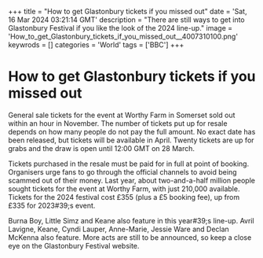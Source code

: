 +++
title = "How to get Glastonbury tickets if you missed out"
date = 'Sat, 16 Mar 2024 03:21:14 GMT'
description = "There are still ways to get into Glastonbury Festival if you like the look of the 2024 line-up."
image = 'How_to_get_Glastonbury_tickets_if_you_missed_out__4007310100.png'
keywrods =  []
categories = 'World'
tags = ['BBC']
+++

# How to get Glastonbury tickets if you missed out

General sale tickets for the event at Worthy Farm in Somerset sold out within an hour in November.
The number of tickets put up for resale depends on how many people do not pay the full amount.
No exact date has been released, but tickets will be available in April.
Twenty tickets are up for grabs and the draw is open until 12:00 GMT on 28 March.

Tickets purchased in the resale must be paid for in full at point of booking.
Organisers urge fans to go through the official channels to avoid being scammed out of their money.
Last year, about two-and-a-half million people sought tickets for the event at Worthy Farm, with just 210,000 available.
Tickets for the 2024 festival cost £355 (plus a £5 booking fee), up from £335 for 2023<bb>#39;s event.

Burna Boy, Little Simz and Keane also feature in this year<bb>#39;s line-up.
Avril Lavigne, Keane, Cyndi Lauper, Anne-Marie, Jessie Ware and Declan McKenna also feature.
More acts are still to be announced, so keep a close eye on the Glastonbury Festival website.


